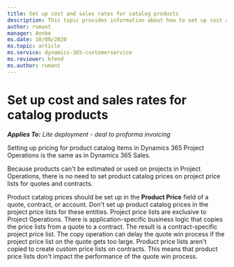 ```yaml
---
title: Set up cost and sales rates for catalog products
description: This topic provides information about how to set up cost and sales rates for items in a product catalog.
author: rumant
manager: Annbe
ms.date: 10/09/2020
ms.topic: article
ms.service: dynamics-365-customerservice
ms.reviewer: kfend 
ms.author: rumant
---
```


# Set up cost and sales rates for catalog products

_**Applies To:** Lite deployment - deal to proforma invoicing_


Setting up pricing for product catalog items in Dynamics 365 Project Operations is the same as in Dynamics 365 Sales.

Because products can't be estimated or used on projects in Project Operations, there is no need to set product catalog prices on project price lists for quotes and contracts.

Product catalog prices should be set up in the **Product Price** field of a quote, contract, or account. Don't set up product catalog prices in the project price lists for these entities. Project price lists are exclusive to Project Operations. There is application-specific business logic that copies the price lists from a quote to a contract. The result is a contract-specific project price list. The copy operation can delay the quote win process if the project price list on the quote gets too large. Product price lists aren't copied to create custom price lists on contracts. This means that product price lists don't impact the performance of the quote win process.
